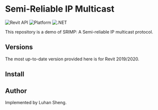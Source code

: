 # Semi-Reliable IP Multicast

![Revit API](https://img.shields.io/badge/Revit%20API-2020-blue.svg)
![Platform](https://img.shields.io/badge/platform-Windows-lightgray.svg)
![.NET](https://img.shields.io/badge/.NET-4.7-blue.svg)

This repository is a demo of SRIMP: A Semi-reliable IP multicast protocol. 

## <a name="versions"></a> Versions

The most up-to-date version provided here is for Revit 2019/2020.


## Install


## Author

Implemented by Luhan Sheng.
